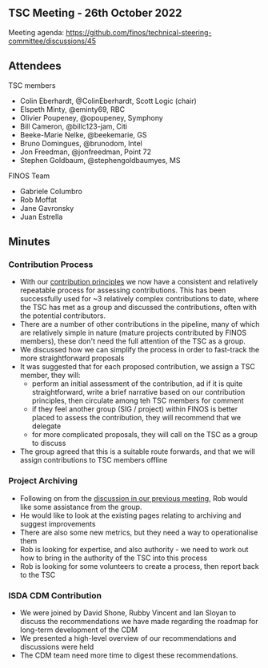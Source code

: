 ## TSC Meeting - 26th October 2022

Meeting agenda: https://github.com/finos/technical-steering-committee/discussions/45

## Attendees

TSC members
 - Colin Eberhardt, @ColinEberhardt, Scott Logic (chair)
 - Elspeth Minty, @eminty69, RBC
 - Olivier Poupeney, @opoupeney, Symphony
 - Bill Cameron, @billc123-jam, Citi
 - Beeke-Marie Nelke, @beekemarie, GS
 - Bruno Domingues, @brunodom, Intel
 - Jon Freedman, @jonfreedman, Point 72
 - Stephen Goldbaum, @stephengoldbaumyes, MS

FINOS Team
 - Gabriele Columbro
 - Rob Moffat
 - Jane Gavronsky
 - Juan Estrella

## Minutes

### Contribution Process

 - With our [contribution principles](https://github.com/finos/technical-steering-committee/blob/master/contribution-principles.md) we now have a consistent and relatively repeatable process for assessing contributions. This has been successfully used for ~3 relatively complex contributions to date, where the TSC has met as a group and discussed the contributions, often with the potential contributors.
 - There are a number of other contributions in the pipeline, many of which are relatively simple in nature (mature projects contributed by FINOS members), these don't need the full attention of the TSC as a group.
 - We discussed how we can simplify the process in order to fast-track the more straightforward proposals
 - It was suggested that for each proposed contribution, we assign a TSC member, they will:
   - perform an initial assessment of the contribution, ad if it is quite straightforward, write a brief narrative based on our contribution principles, then circulate among teh TSC members for comment
   - if they feel another group (SIG / project) within FINOS is better placed to assess the contribution, they will recommend that we delegate
   - for more complicated proposals, they will call on the TSC as a group to discuss
 - The group agreed that this is a suitable route forwards, and that we will assign contributions to TSC members offline

### Project Archiving

 - Following on from the [discussion in our previous meeting](https://github.com/finos/technical-steering-committee/discussions/45#:~:text=discussion%20in%20our%20previous%20meeting), Rob would like some assistance from the group.
 - He would like to look at the existing pages relating to archiving and suggest improvements
 - There are also some new metrics, but they need a way to operationalise them
 - Rob is looking for expertise, and also authority - we need to work out how to bring in the authority of the TSC into this process
 - Rob is looking for some volunteers to create a process, then report back to the TSC

### ISDA CDM Contribution

 - We were joined by David Shone, Rubby Vincent and Ian Sloyan to discuss the recommendations we have made regarding the roadmap for long-term development of the CDM
 - We presented a high-level overview of our recommendations and discussions were held
 - The CDM team need more time to digest these recommendations.
